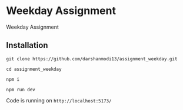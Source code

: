 # Weekday Assignment

Weekday Assignment

## Installation

`git clone https://github.com/darshanmodi13/assignment_weekday.git`

`cd assignment_weekday`

`npm i`

`npm run dev`

Code is running on `http://localhost:5173/`
